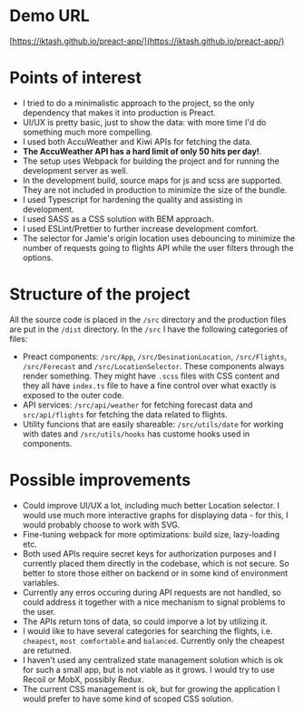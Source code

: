 # Demo URL

[https://iktash.github.io/preact-app/](https://iktash.github.io/preact-app/)

# Points of interest

-   I tried to do a minimalistic approach to the project, so the only dependency that makes it into production is Preact.
-   UI/UX is pretty basic, just to show the data: with more time I'd do something much more compelling.
-   I used both AccuWeather and Kiwi APIs for fetching the data.
-   **The AccuWeather API has a hard limit of only 50 hits per day!**.
-   The setup uses Webpack for building the project and for running the development server as well.
-   In the development build, source maps for js and scss are supported. They are not included in production to minimize the size of the bundle.
-   I used Typescript for hardening the quality and assisting in development.
-   I used SASS as a CSS solution with BEM approach.
-   I used ESLint/Prettier to further increase development comfort.
-   The selector for Jamie's origin location uses debouncing to minimize the number of requests going to flights API while the user filters through the options.

# Structure of the project

All the source code is placed in the `/src` directory and the production files are put in the `/dist` directory. In the `/src` I have the following categories of files:

-   Preact components: `/src/App`, `/src/DesinationLocation`, `/src/Flights`, `/src/Forecast` and `/src/LocationSelector`. These components always render something. They might have `.scss` files with CSS content and they all have `index.ts` file to have a fine control over what exactly is exposed to the outer code.
-   API services: `/src/api/weather` for fetching forecast data and `src/api/flights` for fetching the data related to flights.
-   Utility funcions that are easily shareable: `/src/utils/date` for working with dates and `/src/utils/hooks` has custome hooks used in components.

# Possible improvements

-   Could improve UI/UX a lot, including much better Location selector. I would use much more interactive graphs for displaying data - for this, I would probably choose to work with SVG.
-   Fine-tuning webpack for more optimizations: build size, lazy-loading etc.
-   Both used APIs require secret keys for authorization purposes and I currently placed them directly in the codebase, which is not secure. So better to store those either on backend or in some kind of environment variables.
-   Currently any erros occuring during API requests are not handled, so could address it together with a nice mechanism to signal problems to the user.
-   The APIs return tons of data, so could imporve a lot by utilizing it.
-   I would like to have several categories for searching the flights, i.e. `cheapest`, `most comfortable` and `balanced`. Currently only the cheapest are returned.
-   I haven't used any centralized state management solution which is ok for such a small app, but is not viable as it grows. I would try to use Recoil or MobX, possibly Redux.
-   The current CSS management is ok, but for growing the application I would prefer to have some kind of scoped CSS solution.
